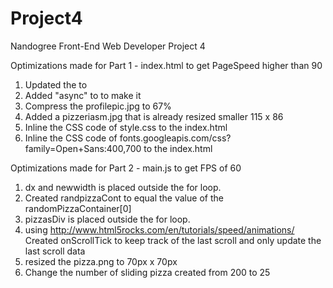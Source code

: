 # Project4
Nandogree Front-End Web Developer Project 4

Optimizations made for Part 1 - index.html to get PageSpeed higher than 90
1) Updated the <link href="css/print.css" rel="stylesheet"> to <link href="css/print.css" rel="stylesheet" media="print">
2) Added "async" to <script src="http://www.google-analytics.com/analytics.js"></script> to make it <script asyncsrc="http://www.google-analytics.com/analytics.js"></script>
3) Compress the profilepic.jpg to 67%
4) Added a pizzeriasm.jpg that is already resized smaller 115 x 86
5) Inline the CSS code of style.css to the index.html
6) Inline the CSS code of fonts.googleapis.com/css?family=Open+Sans:400,700 to the index.html

Optimizations made for Part 2 - main.js to get FPS of 60
1) dx and newwidth is placed outside the for loop. 
2) Created randpizzaCont to equal the value of the randomPizzaContainer[0]
3) pizzasDiv is placed outside the for loop. 
4) using http://www.html5rocks.com/en/tutorials/speed/animations/
Created onScrollTick to keep track of the last scroll and only update the last scroll data 
5) resized the pizza.png to 70px x 70px 
6) Change the number of sliding pizza created from 200 to 25
